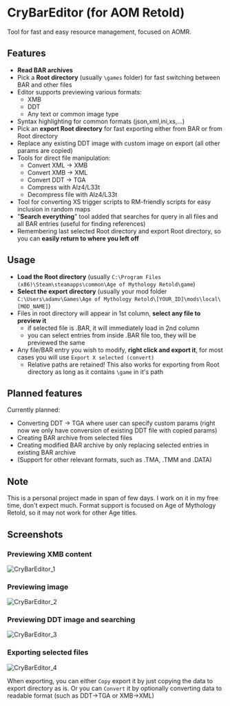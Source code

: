 # CryBarEditor (for AOM Retold)
Tool for fast and easy resource management, focused on AOMR.

## Features
- **Read BAR archives**
- Pick a **Root directory** (usually `\games` folder) for fast switching between BAR and other files
- Editor supports previewing various formats:
  - XMB
  - DDT
  - Any text or common image type
- Syntax highlighting for common formats (json,xml,ini,xs,...)
- Pick an **export Root directory** for fast exporting either from BAR or from Root directory
- Replace any existing DDT image with custom image on export (all other params are copied)
- Tools for direct file manipulation:
  - Convert XML -> XMB
  - Convert XMB -> XML
  - Convert DDT -> TGA
  - Compress with Alz4/L33t
  - Decompress file with Alz4/L33t
- Tool for converting XS trigger scripts to RM-friendly scripts for easy inclusion in random maps
- "**Search everything**" tool added that searches for query in all files and all BAR entries (useful for finding references)
- Remembering last selected Root directory and export Root directory, so you can **easily return to where you left off**

## Usage
- **Load the Root directory** (usually `C:\Program Files (x86)\Steam\steamapps\common\Age of Mythology Retold\game`)
- **Select the export directory** (usually your mod folder `C:\Users\adamv\Games\Age of Mythology Retold\[YOUR_ID]\mods\local\[MOD_NAME]`)
- Files in root directory will appear in 1st column, **select any file to preview it**
  - if selected file is .BAR, it will immediately load in 2nd column
  - you can select entries from inside .BAR file too, they will be previewed the same
- Any file/BAR entry you wish to modify, **right click and export it**, for most cases you will use `Export X selected (convert)`
  - Relative paths are retained! This also works for exporting from Root directory as long as it contains `\game` in it's path
   
## Planned features
Currently planned:
- Converting DDT -> TGA where user can specify custom params (right now we only have conversion of existing DDT file with copied params)
- Creating BAR archive from selected files
- Creating modified BAR archive by only replacing selected entries in existing BAR archive
- (Support for other relevant formats, such as .TMA, .TMM and .DATA)

## Note
This is a personal project made in span of few days. I work on it in my free time, don't expect much.
Format support is focused on Age of Mythology Retold, so it may not work for other Age titles.

## Screenshots
### Previewing XMB content
![CryBarEditor_1](https://assets.cryshana.me/34Cmg3iPHLA9.png)
### Previewing image
![CryBarEditor_2](https://assets.cryshana.me/g18ndgdKDzLQ.png)
### Previewing DDT image and searching
![CryBarEditor_3](https://assets.cryshana.me/okCtQiWGpAlx.png)
### Exporting selected files
![CryBarEditor_4](https://assets.cryshana.me/pOaZBwQHtRsN.png)

When exporting, you can either `Copy` export it by just copying the data to export directory as is.
Or you can `Convert` it by optionally converting data to readable format (such as DDT->TGA or XMB->XML)
